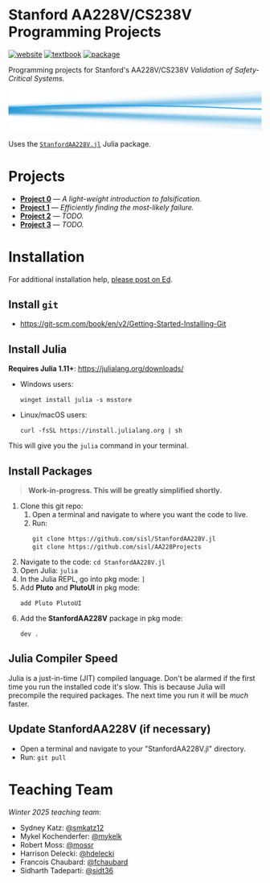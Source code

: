 # Stanford AA228V/CS238V Programming Projects
[![website](https://img.shields.io/badge/website-Stanford-b31b1b.svg)](https://aa228v.stanford.edu/)
[![textbook](https://img.shields.io/badge/textbook-MIT%20Press-0072B2.svg)](https://algorithmsbook.com/validation/)
[![package](https://img.shields.io/badge/package-StanfordAA228V.jl-175E54.svg)](https://github.com/sisl/StanfordAA228V.jl)

Programming projects for Stanford's AA228V/CS238V _Validation of Safety-Critical Systems_.

<p align="center"> <img src="./media/coverart.svg"> </p>

Uses the [`StanfordAA228V.jl`](https://github.com/sisl/StanfordAA228V.jl) Julia package.

# Projects
- **[Project 0](./project0)** — _A light-weight introduction to falsification._
- **[Project 1](./project1)** — _Efficiently finding the most-likely failure._
- **[Project 2](./project2)** — _TODO._
- **[Project 3](./project3)** — _TODO._

# Installation
For additional installation help, [please post on Ed](https://edstem.org/us/courses/69226/discussion).

## Install `git`
- https://git-scm.com/book/en/v2/Getting-Started-Installing-Git

## Install Julia
**Requires Julia 1.11+**: https://julialang.org/downloads/

- Windows users:
    ```
    winget install julia -s msstore
    ```
- Linux/macOS users:
    ```
    curl -fsSL https://install.julialang.org | sh
    ```

This will give you the `julia` command in your terminal.

## Install Packages
> **Work-in-progress. This will be greatly simplified shortly.**

1. Clone this git repo:
    1. Open a terminal and navigate to where you want the code to live.
    1. Run:
        ```
        git clone https://github.com/sisl/StanfordAA228V.jl
        git clone https://github.com/sisl/AA228Projects
        ```
1. Navigate to the code: `cd StanfordAA228V.jl`
1. Open Julia: `julia`
1. In the Julia REPL, go into pkg mode: `]`
1. Add **Pluto** and **PlutoUI** in pkg mode:
    ```
    add Pluto PlutoUI
    ```
1. Add the **StanfordAA228V** package in pkg mode:
    ```
    dev .
    ```

## Julia Compiler Speed
Julia is a just-in-time (JIT) compiled language. Don't be alarmed if the first time you run the installed code it's slow. This is because Julia will precompile the required packages. The next time you run it will be _much_ faster.

## Update StanfordAA228V (if necessary)
- Open a terminal and navigate to your "StanfordAA228V.jl" directory.
- Run: `git pull`


# Teaching Team

_Winter 2025 teaching team_:
- Sydney Katz: [@smkatz12](https://github.com/smkatz12)
- Mykel Kochenderfer: [@mykelk](https://github.com/mykelk)
- Robert Moss: [@mossr](https://github.com/mossr)
- Harrison Delecki: [@hdelecki](https://github.com/hdelecki)
- Francois Chaubard: [@fchaubard](https://github.com/fchaubard)
- Sidharth Tadeparti: [@sidt36](https://github.com/sidt36)
